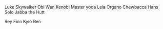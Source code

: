 Luke Skywalker
Obi Wan Kenobi
Master yoda
Leia Organo
Chewbacca
Hans Solo
Jabba the Hutt

Rey
Finn
Kylo Ren
